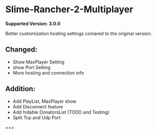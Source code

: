 # Slime-Rancher-2-Multiplayer 

**Supported Version: 3.0.0**  

Better customization hosting settings comared to the original version.  

## Changed:
+ Show MaxPlayer Setting
+ show Port Setting
+ More hosting and connection info

## Addition:
+ Add PlayList, MaxPlayer show
+ Add Disconnect feature
+ Add hidable DonatorsList (TODO and Testing)
+ Split Tcp and Udp Port
   
===   
   

